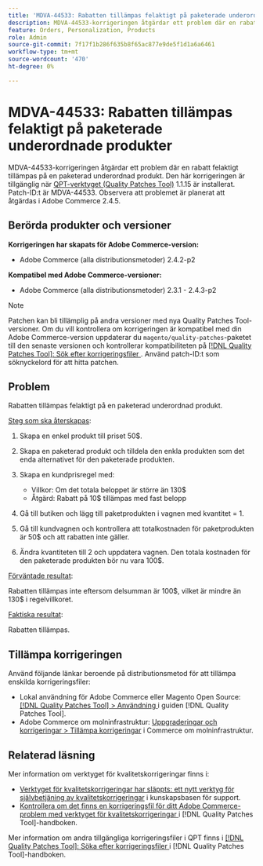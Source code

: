 ```yaml
---
title: 'MDVA-44533: Rabatten tillämpas felaktigt på paketerade underordnade produkter'
description: MDVA-44533-korrigeringen åtgärdar ett problem där en rabatt felaktigt tillämpas på en paketerad underordnad produkt. Den här korrigeringen är tillgänglig när [QPT-verktyget (Quality Patches Tool)](https://experienceleague.adobe.com/sv/docs/commerce-knowledge-base/kb/announcements/commerce-announcements/magento-quality-patches-released-new-tool-to-self-serve-quality-patches) 1.1.15 är installerat. Patch-ID:t är MDVA-44533. Observera att problemet är planerat att åtgärdas i Adobe Commerce 2.4.5.
feature: Orders, Personalization, Products
role: Admin
source-git-commit: 7f17f1b286f635b8f65ac877e9de5f1d1a6a6461
workflow-type: tm+mt
source-wordcount: '470'
ht-degree: 0%

---
```


# MDVA-44533: Rabatten tillämpas felaktigt på paketerade underordnade produkter

MDVA-44533-korrigeringen åtgärdar ett problem där en rabatt felaktigt tillämpas på en paketerad underordnad produkt. Den här korrigeringen är tillgänglig när [QPT-verktyget (Quality Patches Tool)](https://experienceleague.adobe.com/sv/docs/commerce-knowledge-base/kb/announcements/commerce-announcements/magento-quality-patches-released-new-tool-to-self-serve-quality-patches) 1.1.15 är installerat. Patch-ID:t är MDVA-44533. Observera att problemet är planerat att åtgärdas i Adobe Commerce 2.4.5.

## Berörda produkter och versioner

**Korrigeringen har skapats för Adobe Commerce-version:**

* Adobe Commerce (alla distributionsmetoder) 2.4.2-p2

**Kompatibel med Adobe Commerce-versioner:**

* Adobe Commerce (alla distributionsmetoder) 2.3.1 - 2.4.3-p2

>[!NOTE]
>
>Patchen kan bli tillämplig på andra versioner med nya Quality Patches Tool-versioner. Om du vill kontrollera om korrigeringen är kompatibel med din Adobe Commerce-version uppdaterar du `magento/quality-patches`-paketet till den senaste versionen och kontrollerar kompatibiliteten på [[!DNL Quality Patches Tool]: Sök efter korrigeringsfiler ](https://experienceleague.adobe.com/sv/docs/commerce-knowledge-base/kb/announcements/commerce-announcements/magento-quality-patches-released-new-tool-to-self-serve-quality-patches). Använd patch-ID:t som söknyckelord för att hitta patchen.

## Problem

Rabatten tillämpas felaktigt på en paketerad underordnad produkt.

<u>Steg som ska återskapas</u>:

1. Skapa en enkel produkt till priset 50$.
1. Skapa en paketerad produkt och tilldela den enkla produkten som det enda alternativet för den paketerade produkten.
1. Skapa en kundprisregel med:

   * Villkor: Om det totala beloppet är större än 130$
   * Åtgärd: Rabatt på 10$ tillämpas med fast belopp

1. Gå till butiken och lägg till paketprodukten i vagnen med kvantitet = 1.
1. Gå till kundvagnen och kontrollera att totalkostnaden för paketprodukten är 50$ och att rabatten inte gäller.
1. Ändra kvantiteten till 2 och uppdatera vagnen. Den totala kostnaden för den paketerade produkten bör nu vara 100$.

<u>Förväntade resultat</u>:

Rabatten tillämpas inte eftersom delsumman är 100\$, vilket är mindre än 130\$ i regelvillkoret.

<u>Faktiska resultat</u>:

Rabatten tillämpas.

## Tillämpa korrigeringen

Använd följande länkar beroende på distributionsmetod för att tillämpa enskilda korrigeringsfiler:

* Lokal användning för Adobe Commerce eller Magento Open Source: [[!DNL Quality Patches Tool] > Användning ](/help/tools/quality-patches-tool/usage.md) i guiden [!DNL Quality Patches Tool].
* Adobe Commerce om molninfrastruktur: [Uppgraderingar och korrigeringar > Tillämpa korrigeringar](https://experienceleague.adobe.com/docs/commerce-cloud-service/user-guide/develop/upgrade/apply-patches.html?lang=sv-SE) i Commerce om molninfrastruktur.

## Relaterad läsning

Mer information om verktyget för kvalitetskorrigeringar finns i:

* [Verktyget för kvalitetskorrigeringar har släppts: ett nytt verktyg för självbetjäning av kvalitetskorrigeringar](https://experienceleague.adobe.com/sv/docs/commerce-knowledge-base/kb/announcements/commerce-announcements/magento-quality-patches-released-new-tool-to-self-serve-quality-patches) i kunskapsbasen för support.
* [Kontrollera om det finns en korrigeringsfil för ditt Adobe Commerce-problem med verktyget för kvalitetskorrigeringar ](/help/tools/quality-patches-tool/patches-available-in-qpt/check-patch-for-magento-issue-with-magento-quality-patches.md) i [!DNL Quality Patches Tool]-handboken.

Mer information om andra tillgängliga korrigeringsfiler i QPT finns i [[!DNL Quality Patches Tool]: Söka efter korrigeringsfiler ](https://experienceleague.adobe.com/tools/commerce-quality-patches/index.html?lang=sv-SE) i [!DNL Quality Patches Tool]-handboken.
